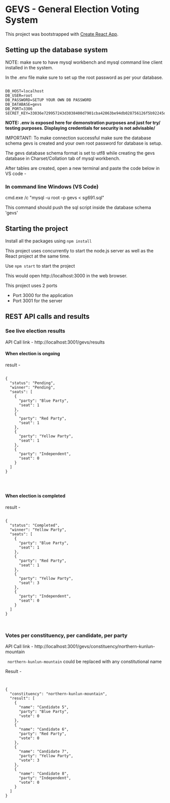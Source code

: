 # GEVS - General Election Voting System 

This project was bootstrapped with [Create React App](https://github.com/facebook/create-react-app).

## Setting up the database system 

NOTE: make sure to have mysql workbench and mysql command line client installed in the system.

In the .env file make sure to set up the root password as per your database.




```

DB_HOST=localhost
DB_USER=root
DB_PASSWORD=SETUP YOUR OWN DB PASSWORD
DB_DATABASE=gevs
DB_PORT=3306
SECRET_KEY=33036e729957243d3038400d7901cba42063be94db028756126f5b92245d52d0

```

<b> NOTE: .env is exposed here for demonstration purposes and just for try/ testing purposes. Displaying credentials for security is not advisable/ </b> 

IMPORTANT: To make connection successful make sure the database schema gevs is created and your own root password for database is setup.

The gevs database schema format is set to utf8 while creating the gevs database in Charset/Collation tab of mysql workbench.

After tables are created, open a new terminal and paste the code below in VS code -

### In command line Windows (VS Code) 

cmd.exe /c "mysql -u root -p gevs < sg691.sql"


This command should push the sql script inside the database schema 'gevs'

## Starting the project 

Install all the packages using ``` npm install ```

This project uses concurrently to start the  node.js server as well as the React project at the same time.

Use `npm start` to start the project

This would open http://localhost:3000 in the web browser.

This project uses 2 ports 

- Port 3000 for the application
- Port 3001 for the server


## REST API calls and results 


### See live election results 


API Call link -   http://localhost:3001/gevs/results


#### When election is ongoing

result -


```

{
  "status": "Pending",
  "winner": "Pending",
  "seats": [
    {
      "party": "Blue Party",
      "seat": 1
    },
    {
      "party": "Red Party",
      "seat": 1
    },
    {
      "party": "Yellow Party",
      "seat": 1
    },
    {
      "party": "Independent",
      "seat": 0
    }
  ]
}




```


#### When election is completed


result -


```

{
  "status": "Completed",
  "winner": "Yellow Party",
  "seats": [
    {
      "party": "Blue Party",
      "seat": 1
    },
    {
      "party": "Red Party",
      "seat": 1
    },
    {
      "party": "Yellow Party",
      "seat": 3
    },
    {
      "party": "Independent",
      "seat": 0
    }
  ]
}



```


### Votes per constituency, per candidate, per party



API Call link -   http://localhost:3001/gevs/constituency/northern-kunlun-mountain

``` northern-kunlun-mountain``` could be replaced with any constitutional name



Result -


```


{
  "constituency": "northern-kunlun-mountain",
  "result": [
    {
      "name": "Candidate 5",
      "party": "Blue Party",
      "vote": 0
    },
    {
      "name": "Candidate 6",
      "party": "Red Party",
      "vote": 0
    },
    {
      "name": "Candidate 7",
      "party": "Yellow Party",
      "vote": 3
    },
    {
      "name": "Candidate 8",
      "party": "Independent",
      "vote": 0
    }
  ]
}



```






